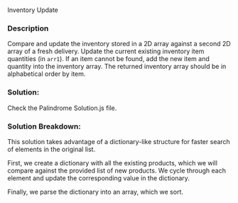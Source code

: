 # 
Inventory Update


### Description

Compare and update the inventory stored in a 2D array against a second 2D array of a fresh delivery. Update the current existing inventory item quantities (in `arr1`). If an item cannot be found, add the new item and quantity into the inventory array. The returned inventory array should be in alphabetical order by item.

### Solution:

Check the Palindrome Solution.js file.

### Solution Breakdown:

This solution takes advantage of a dictionary-like structure for faster search of elements in the original list. 

First, we create a dictionary with all the existing products, which we will compare against the provided list of new products. We cycle through each element and update the corresponding value in the dictionary. 

Finally, we parse the dictionary into an array, which we sort.


